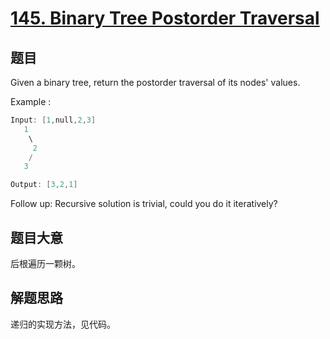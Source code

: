 # [145. Binary Tree Postorder Traversal](https://leetcode.com/problems/binary-tree-postorder-traversal/)

## 题目


Given a binary tree, return the postorder traversal of its nodes' values.



Example :

```c
Input: [1,null,2,3]
   1
    \
     2
    /
   3

Output: [3,2,1]
```


Follow up: Recursive solution is trivial, could you do it iteratively?


 

## 题目大意

后根遍历一颗树。

## 解题思路

递归的实现方法，见代码。



